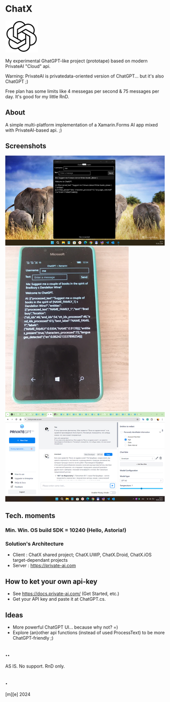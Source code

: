 # ChatX
![ChatGPT](Images/logo.png)

My experimental GhatGPT-like project (prototape) based on modern PrivateAI "Cloud" api.

Warning: PrivateAI is privatedata-oriented version of ChatGPT... but it's also ChatGPT ;)

Free plan has some limits like 4 messegas per second & 75 messages per day. It's good for my little RnD.

## About 
A simple multi-platform implementation of a Xamarin.Forms AI app mixed with PrivateAI-based api. ;)

## Screenshots
![ChatX  on Win11 Desktop](Images/shot01.png)
![ChatX on W10M](Images/shot02.png)
![PrivateGPT web-site](Images/shot03.png)

## Tech. moments

### Min. Win. OS build SDK = 10240 (Hello, Astoria!)

### Solution's Architecture
- Client : ChatX shared project; ChatX.UWP, ChatX.Droid, ChatX.iOS target-dependant projects
- Server : https://private-ai.com

## How to ket your own api-key
- See https://docs.private-ai.com/ (Get Started, etc.)
- Get your API key and paste it at ChatGPT.cs.


## Ideas
- More powerful ChatGPT UI... because why not? =)
- Explore (an)other api functions (instead of used ProcessText) to be more ChatGPT-friendly ;) 

## ..
AS IS. No support. RnD only.

## .
[m][e] 2024

